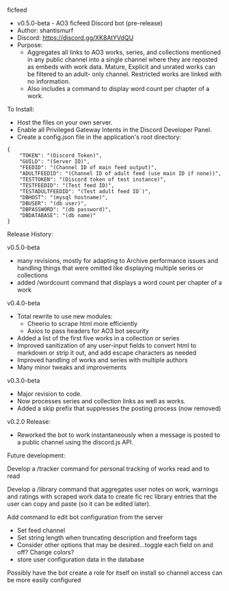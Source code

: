 ficfeed
- v0.5.0-beta - AO3 ficfeed Discord bot (pre-release)
- Author: shantismurf
- Discord: https://discord.gg/XK8AtYVdQU
- Purpose:
  - Aggregates all links to AO3 works, series, and collections mentioned in any
  public channel into a single channel where they are reposted as embeds with 
  work data. Mature, Explicit and unrated works can be filtered to an adult-
  only channel. Restricted works are linked with no information.
  - Also includes a command to display word count per chapter of a work.
  
  
To Install:
- Host the files on your own server. 
- Enable all Privileged Gateway Intents in the Discord Developer Panel.
- Create a config.json file in the application's root directory:
```
{
    "TOKEN": "(Discord Token)",
    "GUILD": "(Server ID)",
    "FEEDID": "(Channel ID of main feed output)",
    "ADULTFEEDID": "(Channel ID of adult feed (use main ID if none))",
    "TESTTOKEN": "(Discord token of test instance)",
    "TESTFEEDID": "(Test feed ID)",
    "TESTADULTFEEDID": "(Test adult feed ID`)",
    "DBHOST": "(mysql hostname)",
    "DBUSER": "(db user)",
    "DBPASSWORD": "(db password)",
    "DBDATABASE": "(db name)"
}
```
Release History:

v0.5.0-beta
 - many revisions, mostly for adapting to Archive performance issues and 
     handling things that were omitted like displaying multiple series or 
     collections 
 - added /wordcount command that displays a word count per chapter of a work

v0.4.0-beta
 - Total rewrite to use new modules:
   - Cheerio to scrape html more efficiently
   - Axios to pass headers for AO3 bot security
 - Added a list of the first five works in a collection or series
 - Improved sanitization of any user-input fields to convert html to markdown 
     or strip it out, and add escape characters as needed
 - Improved handling of works and series with multiple authors
 - Many minor tweaks and improvements

v0.3.0-beta
 - Major revision to code.
 - Now processes series and collection links as well as works.
 - Added a skip prefix that suppresses the posting process (now removed)

v0.2.0 Release:
 - Reworked the bot to work instantaneously when a message is posted to a 
     public channel using the discord.js API.


Future development:

Develop a /tracker command for personal tracking of works read and to read

Develop a /library command that aggregates user notes on work, warnings and 
  ratings with scraped work data to create fic rec library entries that the 
  user can copy and paste (so it can be edited later).

Add command to edit bot configuration from the server
 - Set feed channel
 - Set string length when truncating description and freeform tags
 - Consider other options that may be desired...toggle each field on and off? 
     Change colors?
 - store user configuration data in the database

Possibly have the bot create a role for itself on install so channel access can
  be more easily configured
